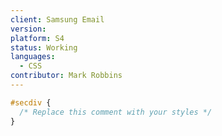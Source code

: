 ```yaml
---
client: Samsung Email
version:
platform: S4
status: Working
languages:
  - CSS
contributor: Mark Robbins
---
```


```css
#secdiv {
  /* Replace this comment with your styles */
}
```
